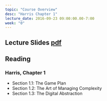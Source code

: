 ```yaml
---
topic: "Course Overview"
desc: "Harris Chapter 1"
lecture_date: 2016-09-23 09:00:00.00-7:00
week: "0"
---
```


## Lecture Slides [pdf](https://drive.google.com/file/d/0B__7284Jee0fcTRPUkFzb2lkLVk/view?usp=sharing)

## Reading 

### Harris, Chapter 1

* Section 1.1: The Game Plan
* Section 1.2: The Art of Managing Complexity
* Section 1.3: The Digital Abstraction


